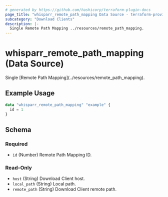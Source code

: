 ```yaml
---
# generated by https://github.com/hashicorp/terraform-plugin-docs
page_title: "whisparr_remote_path_mapping Data Source - terraform-provider-whisparr"
subcategory: "Download Clients"
description: |-
  Single Remote Path Mapping ../resources/remote_path_mapping.
---
```


# whisparr_remote_path_mapping (Data Source)

<!-- subcategory:Download Clients -->Single [Remote Path Mapping](../resources/remote_path_mapping).

## Example Usage

```terraform
data "whisparr_remote_path_mapping" "example" {
  id = 1
}
```

<!-- schema generated by tfplugindocs -->
## Schema

### Required

- `id` (Number) Remote Path Mapping ID.

### Read-Only

- `host` (String) Download Client host.
- `local_path` (String) Local path.
- `remote_path` (String) Download Client remote path.


